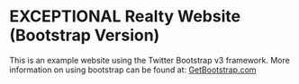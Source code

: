 # EXCEPTIONAL Realty Website (Bootstrap Version)

This is an example website using the Twitter Bootstrap v3 framework.
More information on using bootstrap can be found at:
[GetBootstrap.com](http://getbootstrap.com)
